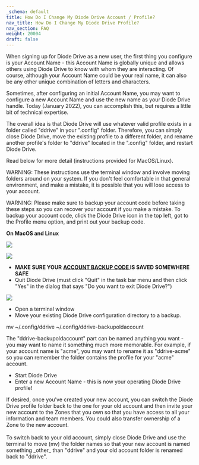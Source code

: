 ```yaml
---
_schema: default
title: How Do I Change My Diode Drive Account / Profile?
nav_title: How Do I Change My Diode Drive Profile?
nav_section: FAQ
weight: 20004
draft: false
---
```

When signing up for Diode Drive as a new user, the first thing you configure is your Account Name - this Account Name is globally unique and allows others using Diode Drive to know with whom they are interacting. Of course, although your Account Name could be your real name, it can also be any other unique combination of letters and characters.

Sometimes, after configuring an initial Account Name, you may want to configure a new Account Name and use the new name as your Diode Drive handle. Today (January 2022), you can accomplish this, but requires a little bit of technical expertise.

The overall idea is that Diode Drive will use whatever valid profile exists in a folder called "ddrive" in your ".config" folder. Therefore, you can simply close Diode Drive, move the existing profile to a different folder, and rename another profile's folder to "ddrive" located in the ".config" folder, and restart Diode Drive.

Read below for more detail (instructions provided for MacOS/Linux).

WARNING: These instructions use the terminal window and involve moving folders around on your system. If you don't feel comfortable in that general environment, and make a mistake, it is possible that you will lose access to your account.

WARNING: Please make sure to backup your account code before taking these steps so you can recover your account if you make a mistake. To backup your account code, click the Diode Drive icon in the top left, got to the Profile menu option, and print out your backup code.

**On MacOS and Linux**

![](/uploads/image-13.png)

![](/uploads/image-14.png)

* **MAKE SURE YOUR** <a href="https://app.docs.diode.io/docs/features/diode-drive-backup-codes/" target="_blank" rel="noopener"><strong>ACCOUNT BACKUP CODE </strong></a>**IS SAVED SOMEWHERE SAFE**
* Quit Diode Drive (must click "Quit" in the task bar menu and then click "Yes" in the dialog that says "Do you want to exit Diode Drive?")

![](/uploads/image-15.png)

* Open a terminal window
* Move your existing Diode Drive configuration directory to a backup.

mv ~/.config/ddrive ~/.config/ddrive-backupoldaccount

The "ddrive-backupoldaccount" part can be named anything you want - you may want to name it something much more memorable. For example, if your account name is "acme", you may want to rename it as "ddrive-acme" so you can remember the folder contains the profile for your "acme" account.

* Start Diode Drive
* Enter a new Account Name - this is now your operating Diode Drive profile!

If desired, once you've created your new account, you can switch the Diode Drive profile folder back to the one for your old account and then invite your new account to the Zones that you own so that you have access to all your information and team members. You could also transfer ownership of a Zone to the new account.<br><br>To switch back to your old account, simply close Diode Drive and use the terminal to move (mv) the folder names so that your new account is named something \_other\_ than "ddrive" and your old account folder is renamed back to "ddrive".